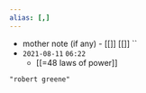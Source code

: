 ```yaml
---
alias: [,]
---
```

- mother note (if any)
		- [[]] [[]]
``
- `2021-08-11`  `06:22`
	- [[=48 laws of power]]

```query
"robert greene"
```
